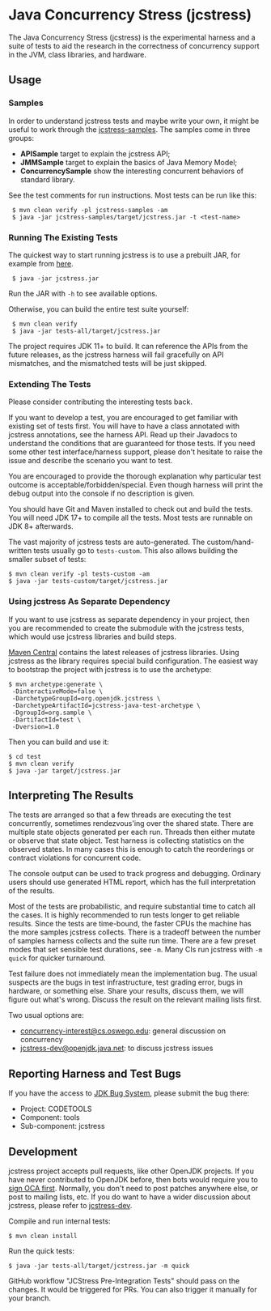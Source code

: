 # Java Concurrency Stress (jcstress)

The Java Concurrency Stress (jcstress) is the experimental harness and
a suite of tests to aid the research in the correctness of concurrency support
in the JVM, class libraries, and hardware.

## Usage

### Samples

In order to understand jcstress tests and maybe write your own, it might be useful
to work through the [jcstress-samples](https://github.com/openjdk/jcstress/tree/master/jcstress-samples/src/main/java/org/openjdk/jcstress/samples). The samples come in three groups:
 * **APISample** target to explain the jcstress API;
 * **JMMSample** target to explain the basics of Java Memory Model;
 * **ConcurrencySample** show the interesting concurrent behaviors of standard library.

See the test comments for run instructions. Most tests can be run like this:

     $ mvn clean verify -pl jcstress-samples -am
     $ java -jar jcstress-samples/target/jcstress.jar -t <test-name>

### Running The Existing Tests

The quickest way to start running jcstress is to use a prebuilt JAR, for example from [here](https://builds.shipilev.net/jcstress/).

     $ java -jar jcstress.jar

Run the JAR with `-h` to see available options.

Otherwise, you can build the entire test suite yourself:

     $ mvn clean verify
     $ java -jar tests-all/target/jcstress.jar

The project requires JDK 11+ to build. It can reference the APIs from
the future releases, as the jcstress harness will fail gracefully on API
mismatches, and the mismatched tests will be just skipped.


### Extending The Tests

Please consider contributing the interesting tests back.

If you want to develop a test, you are encouraged to get familiar with existing set of
tests first. You will have to have a class annotated with jcstress annotations, see the
harness API. Read up their Javadocs to understand the conditions that are guaranteed for
those tests. If you need some other test interface/harness support, please don't hesitate
to raise the issue and describe the scenario you want to test.

You are encouraged to provide the thorough explanation why particular test outcome is
acceptable/forbidden/special. Even though harness will print the debug output into the
console if no description is given.

You should have Git and Maven installed to check out and build the tests.
You will need JDK 17+ to compile all the tests. Most tests are runnable on JDK 8+
afterwards.

The vast majority of jcstress tests are auto-generated. The custom/hand-written tests
usually go to `tests-custom`. This also allows building the smaller subset of tests:

    $ mvn clean verify -pl tests-custom -am
    $ java -jar tests-custom/target/jcstress.jar

### Using jcstress As Separate Dependency

If you want to use jcstress as separate dependency in your project, then you are recommended
to create the submodule with the jcstress tests, which would use jcstress libraries and build
steps.

[Maven Central](https://repo.maven.apache.org/maven2/org/openjdk/jcstress/jcstress-core/) contains
the latest releases of jcstress libraries. Using jcstress as the library requires special build configuration.
The easiest way to bootstrap the project with jcstress is to use the archetype:

    $ mvn archetype:generate \
     -DinteractiveMode=false \
     -DarchetypeGroupId=org.openjdk.jcstress \
     -DarchetypeArtifactId=jcstress-java-test-archetype \
     -DgroupId=org.sample \
     -DartifactId=test \
     -Dversion=1.0

Then you can build and use it:

    $ cd test
    $ mvn clean verify
    $ java -jar target/jcstress.jar


## Interpreting The Results

The tests are arranged so that a few threads are executing the test concurrently, sometimes
rendezvous'ing over the shared state. There are multiple state objects generated per each run.
Threads then either mutate or observe that state object. Test harness is collecting statistics on
the observed states. In many cases this is enough to catch the reorderings or contract violations
for concurrent code.

The console output can be used to track progress and debugging. Ordinary users should
use generated HTML report, which has the full interpretation of the results.

Most of the tests are probabilistic, and require substantial time to catch all the cases.
It is highly recommended to run tests longer to get reliable results. Since the tests are
time-bound, the faster CPUs the machine has the more samples jcstress collects. There is
a tradeoff between the number of samples harness collects and the suite run time.
There are a few preset modes that set sensible test durations, see `-m`. Many
CIs run jcstress with `-m quick` for quicker turnaround.

Test failure does not immediately mean the implementation bug. The usual
suspects are the bugs in test infrastructure, test grading error, bugs in
hardware, or something else. Share your results, discuss them, we will figure
out what's wrong. Discuss the result on the relevant mailing lists first.

Two usual options are:
  * concurrency-interest@cs.oswego.edu: general discussion on concurrency
  * jcstress-dev@openjdk.java.net: to discuss jcstress issues

## Reporting Harness and Test Bugs

If you have the access to [JDK Bug System](https://bugs.openjdk.org/), please submit the bug there:
 * Project: CODETOOLS
 * Component: tools
 * Sub-component: jcstress

## Development

jcstress project accepts pull requests, like other OpenJDK projects.
If you have never contributed to OpenJDK before, then bots would require you to [sign OCA first](https://openjdk.org/contribute/).
Normally, you don't need to post patches anywhere else, or post to mailing lists, etc.
If you do want to have a wider discussion about jcstress, please refer to [jcstress-dev](https://mail.openjdk.org/mailman/listinfo/jcstress-dev).

Compile and run internal tests:

    $ mvn clean install

Run the quick tests:

    $ java -jar tests-all/target/jcstress.jar -m quick

GitHub workflow "JCStress Pre-Integration Tests" should pass on the changes. It would be triggered
for PRs. You can also trigger it manually for your branch.
